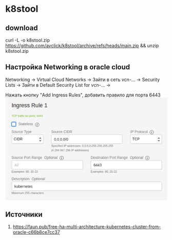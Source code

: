 # k8stool

## download
curl -L -o k8stool.zip https://github.com/avclick/k8stool/archive/refs/heads/main.zip && unzip k8stool.zip


## Настройка Networking в oracle cloud

Networking -> Virtual Cloud Networks -> Зайти в сеть vcn-... -> Security Lists -> Зайти в Default Security List for vcn-... -> 

Нажать кнопку "Add Ingress Rules", добавить правило для порта 6443
![Rule](static/kubernetes_fw_rule.png)

## Источники
1. https://faun.pub/free-ha-multi-architecture-kubernetes-cluster-from-oracle-c66b8ce7cc37
